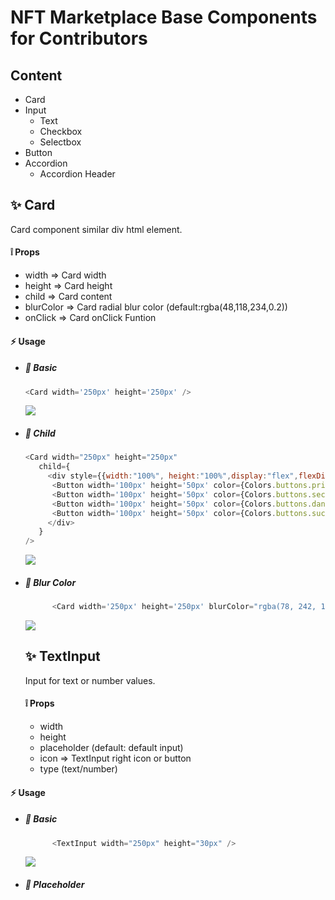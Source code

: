 # NFT Marketplace Base Components for Contributors

## Content
- Card
- Input
    - Text
    - Checkbox
    - Selectbox
- Button
- Accordion
    - Accordion Header


## :sparkles: Card
Card component similar div html element.
#### :grey_exclamation: Props
- width => Card width
- height => Card height
- child => Card content
- blurColor => Card radial blur color (default:rgba(48,118,234,0.2))
- onClick => Card onClick Funtion
#### :zap: Usage

- ##### :tada: Basic
    ```js 
    <Card width='250px' height='250px' /> 
    ```
    <img src="https://github.com/yessGlory17/nft-marketplace/blob/base-components/docs/images/base/card-basic-example.png?raw=true" />

- ##### :tada: Child
    ````js 
    <Card width="250px" height="250px"
       child={
         <div style={{width:"100%", height:"100%",display:"flex",flexDirection:"column",justifyContent:"center", alignItems:"center"}}>
          <Button width='100px' height='50px' color={Colors.buttons.primary} textContent="Primary" />
          <Button width='100px' height='50px' color={Colors.buttons.secondary} textContent="Secondary" />
          <Button width='100px' height='50px' color={Colors.buttons.danger} textContent="Danger"/>
          <Button width='100px' height='50px' color={Colors.buttons.succes} textContent="Succes" />
         </div>
       }
    />
    ````
      

    <img src="https://github.com/yessGlory17/nft-marketplace/blob/base-components/docs/images/base/car-child-example.png?raw=true">

- ##### :tada: Blur Color
    ```js 
          <Card width='250px' height='250px' blurColor="rgba(78, 242, 154,0.3)"/>
    ```
    <img src="https://github.com/yessGlory17/nft-marketplace/blob/base-components/docs/images/base/card-blurColor-example.png?raw=true" />



    ## :sparkles: TextInput
    Input for text or number values.

    #### :grey_exclamation: Props
    - width
    - height
    - placeholder (default: default input)
    - icon => TextInput right icon or button
    - type (text/number)
#### :zap: Usage
- ##### :tada: Basic
    ```js
          <TextInput width="250px" height="30px" />

    ```
    <img src="https://github.com/yessGlory17/nft-marketplace/blob/base-components/docs/images/base/textinput-basic-example.png?raw=true" />

- ##### :tada: Placeholder

